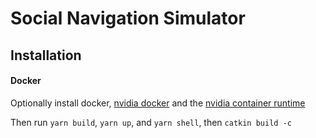 # Social Navigation Simulator

## Installation

#### Docker

Optionally install docker, [nvidia docker](https://github.com/NVIDIA/nvidia-docker) and the [nvidia container runtime](https://github.com/nvidia/nvidia-container-runtime)

Then run `yarn build`, `yarn up`, and `yarn shell`, then `catkin build -c`


